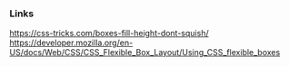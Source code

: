 ### Links

https://css-tricks.com/boxes-fill-height-dont-squish/
https://developer.mozilla.org/en-US/docs/Web/CSS/CSS_Flexible_Box_Layout/Using_CSS_flexible_boxes
